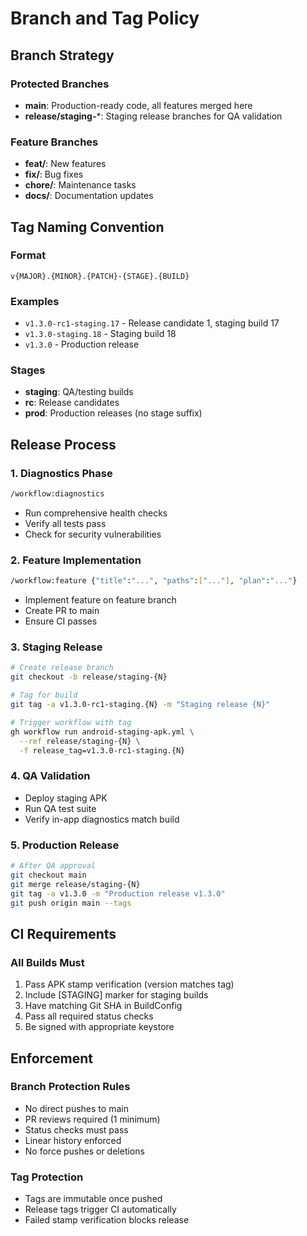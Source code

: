 # Branch and Tag Policy

## Branch Strategy

### Protected Branches
- **main**: Production-ready code, all features merged here
- **release/staging-***: Staging release branches for QA validation

### Feature Branches
- **feat/**: New features
- **fix/**: Bug fixes
- **chore/**: Maintenance tasks
- **docs/**: Documentation updates

## Tag Naming Convention

### Format
`v{MAJOR}.{MINOR}.{PATCH}-{STAGE}.{BUILD}`

### Examples
- `v1.3.0-rc1-staging.17` - Release candidate 1, staging build 17
- `v1.3.0-staging.18` - Staging build 18
- `v1.3.0` - Production release

### Stages
- **staging**: QA/testing builds
- **rc**: Release candidates
- **prod**: Production releases (no stage suffix)

## Release Process

### 1. Diagnostics Phase
```bash
/workflow:diagnostics
```
- Run comprehensive health checks
- Verify all tests pass
- Check for security vulnerabilities

### 2. Feature Implementation
```bash
/workflow:feature {"title":"...", "paths":["..."], "plan":"..."}
```
- Implement feature on feature branch
- Create PR to main
- Ensure CI passes

### 3. Staging Release
```bash
# Create release branch
git checkout -b release/staging-{N}

# Tag for build
git tag -a v1.3.0-rc1-staging.{N} -m "Staging release {N}"

# Trigger workflow with tag
gh workflow run android-staging-apk.yml \
  --ref release/staging-{N} \
  -f release_tag=v1.3.0-rc1-staging.{N}
```

### 4. QA Validation
- Deploy staging APK
- Run QA test suite
- Verify in-app diagnostics match build

### 5. Production Release
```bash
# After QA approval
git checkout main
git merge release/staging-{N}
git tag -a v1.3.0 -m "Production release v1.3.0"
git push origin main --tags
```

## CI Requirements

### All Builds Must
1. Pass APK stamp verification (version matches tag)
2. Include [STAGING] marker for staging builds
3. Have matching Git SHA in BuildConfig
4. Pass all required status checks
5. Be signed with appropriate keystore

## Enforcement

### Branch Protection Rules
- No direct pushes to main
- PR reviews required (1 minimum)
- Status checks must pass
- Linear history enforced
- No force pushes or deletions

### Tag Protection
- Tags are immutable once pushed
- Release tags trigger CI automatically
- Failed stamp verification blocks release